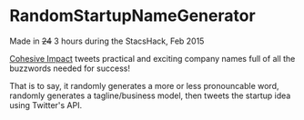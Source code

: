 # RandomStartupNameGenerator
Made in ~~24~~ 3 hours during the StacsHack, Feb 2015

[Cohesive Impact](https://twitter.com/CohesiveImpact) tweets practical and exciting company names full of all the buzzwords needed for success!

That is to say, it randomly generates a more or less pronouncable word, randomly generates a tagline/business model, then tweets the startup idea using Twitter's API.  

